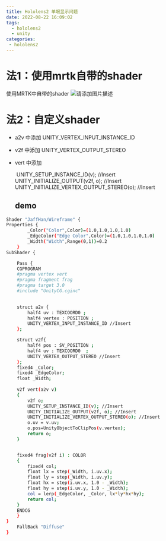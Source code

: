 ```yaml
---
title: Hololens2 单眼显示问题
date: 2022-08-22 16:09:02
tags: 
  - hololens2
  - unity
categories:
 - hololens2
---
```


# 法1：使用mrtk自带的shader
使用MRTK中自带的shader
![请添加图片描述](https://img-blog.csdnimg.cn/eb23ebfb6ee6489ab7b5803a9e1bbb76.png)

# 法2：自定义shader
- a2v 中添加 UNITY_VERTEX_INPUT_INSTANCE_ID

- v2f 中添加 UNITY_VERTEX_OUTPUT_STEREO

- vert 中添加 

  ​		UNITY_SETUP_INSTANCE_ID(v); //Insert
  ​        UNITY_INITIALIZE_OUTPUT(v2f, o); //Insert
  ​        UNITY_INITIALIZE_VERTEX_OUTPUT_STEREO(o); //Insert
  ## demo

```bash
Shader "JaffHan/Wireframe" {
Properties {
        _Color("Color",Color)=(1.0,1.0,1.0,1.0)
        _EdgeColor("Edge Color",Color)=(1.0,1.0,1.0,1.0)
        _Width("Width",Range(0,1))=0.2
    }
SubShader {

    Pass {
    CGPROGRAM
    #pragma vertex vert
    #pragma fragment frag
    #pragma target 3.0
    #include "UnityCG.cginc"
    

    struct a2v {
        half4 uv : TEXCOORD0 ;
        half4 vertex : POSITION ;
        UNITY_VERTEX_INPUT_INSTANCE_ID //Insert
    };

    struct v2f{
        half4 pos : SV_POSITION ;
        half4 uv : TEXCOORD0  ;
        UNITY_VERTEX_OUTPUT_STEREO //Insert
    };
    fixed4 _Color;
    fixed4 _EdgeColor;
    float _Width;
    
    v2f vert(a2v v)
    {
        v2f o;
        UNITY_SETUP_INSTANCE_ID(v); //Insert
        UNITY_INITIALIZE_OUTPUT(v2f, o); //Insert
        UNITY_INITIALIZE_VERTEX_OUTPUT_STEREO(o); //Insert
        o.uv = v.uv;
        o.pos=UnityObjectToClipPos(v.vertex);
        return o;
    }


    fixed4 frag(v2f i) : COLOR
    {
        fixed4 col;
        float lx = step(_Width, i.uv.x);
        float ly = step(_Width, i.uv.y);
        float hx = step(i.uv.x, 1.0 - _Width);
        float hy = step(i.uv.y, 1.0 - _Width);
        col = lerp(_EdgeColor, _Color, lx*ly*hx*hy);
        return col;
    }
    ENDCG
    }
} 
    FallBack "Diffuse"
}
```
